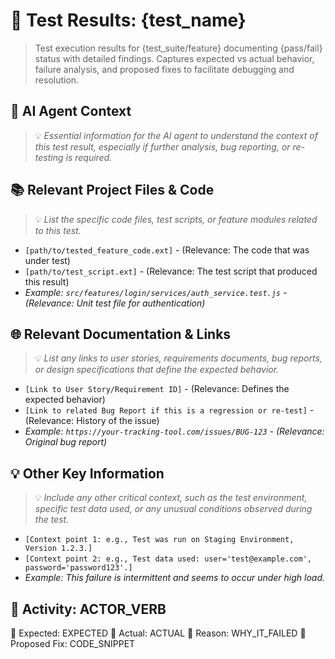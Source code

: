 <!-- IMPORTANT: Update the placeholders (ACTOR_VERB, EXPECTED, ACTUAL, WHY_IT_FAILED, CODE_SNIPPET) in this template to reflect the specific test result. -->

# 🧪 Test Results: {test_name}

> Test execution results for {test_suite/feature} documenting {pass/fail} status with detailed findings. Captures expected vs actual behavior, failure analysis, and proposed fixes to facilitate debugging and resolution.

## 🤖 AI Agent Context
> 💡 *Essential information for the AI agent to understand the context of this test result, especially if further analysis, bug reporting, or re-testing is required.*

## 📚 Relevant Project Files & Code
> 💡 *List the specific code files, test scripts, or feature modules related to this test.*

*   `[path/to/tested_feature_code.ext]` - (Relevance: The code that was under test)
*   `[path/to/test_script.ext]` - (Relevance: The test script that produced this result)
*   *Example: `src/features/login/services/auth_service.test.js` - (Relevance: Unit test file for authentication)*

## 🌐 Relevant Documentation & Links
> 💡 *List any links to user stories, requirements documents, bug reports, or design specifications that define the expected behavior.*

*   `[Link to User Story/Requirement ID]` - (Relevance: Defines the expected behavior)
*   `[Link to related Bug Report if this is a regression or re-test]` - (Relevance: History of the issue)
*   *Example: `https://your-tracking-tool.com/issues/BUG-123` - (Relevance: Original bug report)*

## 💡 Other Key Information
> 💡 *Include any other critical context, such as the test environment, specific test data used, or any unusual conditions observed during the test.*

*   `[Context point 1: e.g., Test was run on Staging Environment, Version 1.2.3.]`
*   `[Context point 2: e.g., Test data used: user='test@example.com', password='password123'.]`
*   *Example: This failure is intermittent and seems to occur under high load.*

## 📝 Activity: ACTOR_VERB
💎 Expected: EXPECTED
🧱 Actual: ACTUAL
💭 Reason: WHY_IT_FAILED
🔧 Proposed Fix: CODE_SNIPPET
